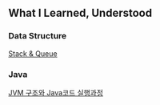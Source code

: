 ## What I Learned, Understood


### Data Structure
[Stack & Queue](https://github.com/jinkshower/learned/blob/main/DataStructure/StackAndQueue.md)

### Java
[JVM 구조와 Java코드 실행과정](https://jinkshower.github.io/)
